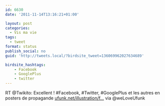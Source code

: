 ```yaml
---
id: 6630
date: '2011-11-14T13:16:21+01:00'

layout: post
categories:
  - Vis ma vie
tags:
  - tweet
format: status
publish_social: no
guid: 'http://tweets.local/?birdsite_tweet=136069962027634689'

birdsite_hashtags:
    - Facebook
    - GooglePlus
    - twitter
---
```


RT @Twikito: Excellent ! #Facebook, #Twitter, #GooglePlus et les autres en posters de propagande [ufunk.net/illustration/f…](http://www.ufunk.net/illustration/facebook-twitter-g-et-les-autres-en-posters-de-propagande/) via @weLoveUfunk